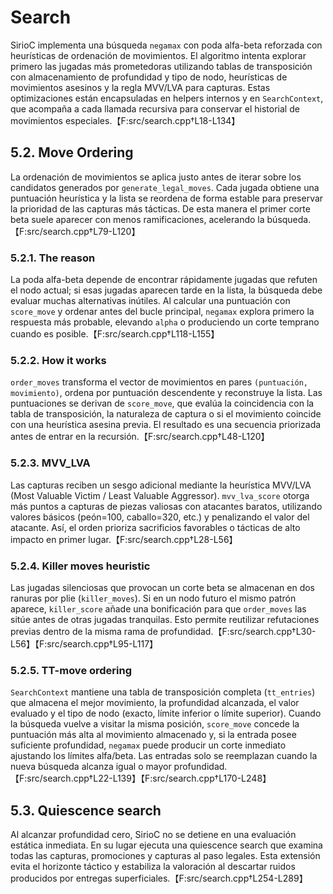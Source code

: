 # Search

SirioC implementa una búsqueda `negamax` con poda alfa-beta reforzada con heurísticas de
ordenación de movimientos. El algoritmo intenta explorar primero las jugadas más prometedoras
utilizando tablas de transposición con almacenamiento de profundidad y tipo de nodo, heurísticas
de movimientos asesinos y la regla MVV/LVA para capturas. Estas optimizaciones están encapsuladas
en helpers internos y en `SearchContext`, que acompaña a cada llamada recursiva para conservar el
historial de movimientos especiales.【F:src/search.cpp†L18-L134】

## 5.2. Move Ordering

La ordenación de movimientos se aplica justo antes de iterar sobre los candidatos generados
por `generate_legal_moves`. Cada jugada obtiene una puntuación heurística y la lista se reordena
de forma estable para preservar la prioridad de las capturas más tácticas. De esta manera el
primer corte beta suele aparecer con menos ramificaciones, acelerando la búsqueda.【F:src/search.cpp†L79-L120】

### 5.2.1. The reason

La poda alfa-beta depende de encontrar rápidamente jugadas que refuten el nodo actual; si esas
jugadas aparecen tarde en la lista, la búsqueda debe evaluar muchas alternativas inútiles. Al
calcular una puntuación con `score_move` y ordenar antes del bucle principal, `negamax` explora
primero la respuesta más probable, elevando `alpha` o produciendo un corte temprano cuando es
posible.【F:src/search.cpp†L118-L155】

### 5.2.2. How it works

`order_moves` transforma el vector de movimientos en pares `(puntuación, movimiento)`, ordena
por puntuación descendente y reconstruye la lista. Las puntuaciones se derivan de `score_move`,
que evalúa la coincidencia con la tabla de transposición, la naturaleza de captura o si el
movimiento coincide con una heurística asesina previa. El resultado es una secuencia priorizada
antes de entrar en la recursión.【F:src/search.cpp†L48-L120】

### 5.2.3. MVV_LVA

Las capturas reciben un sesgo adicional mediante la heurística MVV/LVA (Most Valuable Victim /
Least Valuable Aggressor). `mvv_lva_score` otorga más puntos a capturas de piezas valiosas con
atacantes baratos, utilizando valores básicos (peón=100, caballo=320, etc.) y penalizando el
valor del atacante. Así, el orden prioriza sacrificios favorables o tácticas de alto impacto en
primer lugar.【F:src/search.cpp†L28-L56】

### 5.2.4. Killer moves heuristic

Las jugadas silenciosas que provocan un corte beta se almacenan en dos ranuras por plie
(`killer_moves`). Si en un nodo futuro el mismo patrón aparece, `killer_score` añade una bonificación
para que `order_moves` las sitúe antes de otras jugadas tranquilas. Esto permite reutilizar
refutaciones previas dentro de la misma rama de profundidad.【F:src/search.cpp†L30-L56】【F:src/search.cpp†L95-L117】

### 5.2.5. TT-move ordering

`SearchContext` mantiene una tabla de transposición completa (`tt_entries`) que almacena el mejor
movimiento, la profundidad alcanzada, el valor evaluado y el tipo de nodo (exacto, límite inferior
o límite superior). Cuando la búsqueda vuelve a visitar la misma posición, `score_move` concede la
puntuación más alta al movimiento almacenado y, si la entrada posee suficiente profundidad,
`negamax` puede producir un corte inmediato ajustando los límites alfa/beta. Las entradas solo se
reemplazan cuando la nueva búsqueda alcanza igual o mayor profundidad.【F:src/search.cpp†L22-L139】【F:src/search.cpp†L170-L248】

## 5.3. Quiescence search

Al alcanzar profundidad cero, SirioC no se detiene en una evaluación estática inmediata. En su
lugar ejecuta una quiescence search que examina todas las capturas, promociones y capturas al paso
legales. Esta extensión evita el horizonte táctico y estabiliza la valoración al descartar ruidos
producidos por entregas superficiales.【F:src/search.cpp†L254-L289】
